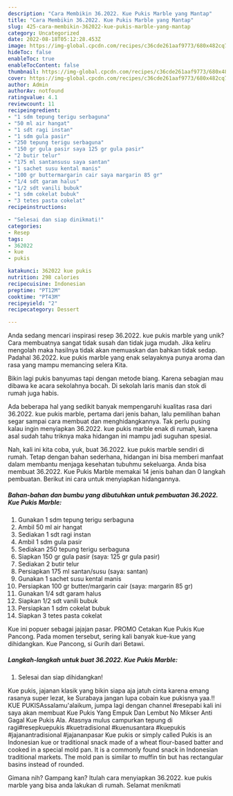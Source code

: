 ```yaml
---
description: "Cara Membikin 36.2022. Kue Pukis Marble yang Mantap"
title: "Cara Membikin 36.2022. Kue Pukis Marble yang Mantap"
slug: 425-cara-membikin-362022-kue-pukis-marble-yang-mantap
category: Uncategorized
date: 2022-08-18T05:12:28.453Z
image: https://img-global.cpcdn.com/recipes/c36cde261aaf9773/680x482cq70/362022-kue-pukis-marble-foto-resep-utama.jpg
hideToc: false
enableToc: true
enableTocContent: false
thumbnail: https://img-global.cpcdn.com/recipes/c36cde261aaf9773/680x482cq70/362022-kue-pukis-marble-foto-resep-utama.jpg
cover: https://img-global.cpcdn.com/recipes/c36cde261aaf9773/680x482cq70/362022-kue-pukis-marble-foto-resep-utama.jpg
author: Admin
authorAv: notfound
ratingvalue: 4.1
reviewcount: 11
recipeingredient:
- "1 sdm tepung terigu serbaguna"
- "50 ml air hangat"
- "1 sdt ragi instan"
- "1 sdm gula pasir"
- "250 tepung terigu serbaguna"
- "150 gr gula pasir saya 125 gr gula pasir"
- "2 butir telur"
- "175 ml santansusu saya santan"
- "1 sachet susu kental manis"
- "100 gr buttermargarin cair saya margarin 85 gr"
- "1/4 sdt garam halus"
- "1/2 sdt vanili bubuk"
- "1 sdm cokelat bubuk"
- "3 tetes pasta cokelat"
recipeinstructions:

- "Selesai dan siap dinikmati!"
categories:
- Resep
tags:
- 362022
- kue
- pukis

katakunci: 362022 kue pukis 
nutrition: 298 calories
recipecuisine: Indonesian
preptime: "PT12M"
cooktime: "PT43M"
recipeyield: "2"
recipecategory: Dessert

---
```





Anda sedang mencari inspirasi resep 36.2022. kue pukis marble yang unik? Cara membuatnya sangat tidak susah dan tidak juga mudah. Jika keliru mengolah maka hasilnya tidak akan memuaskan dan bahkan tidak sedap. Padahal 36.2022. kue pukis marble yang enak selayaknya punya aroma dan rasa yang mampu memancing selera Kita.





Bikin lagi pukis banyumas tapi dengan metode biang. Karena sebagian mau dibawa ke acara sekolahnya bocah. Di sekolah laris manis dan stok di rumah juga habis.

Ada beberapa hal yang sedikit banyak mempengaruhi kualitas rasa dari 36.2022. kue pukis marble, pertama dari jenis bahan, lalu pemilihan bahan segar sampai cara membuat dan menghidangkannya. Tak perlu pusing kalau ingin menyiapkan 36.2022. kue pukis marble enak di rumah, karena asal sudah tahu triknya maka hidangan ini mampu jadi suguhan spesial.






Nah, kali ini kita coba, yuk, buat 36.2022. kue pukis marble sendiri di rumah. Tetap dengan bahan sederhana, hidangan ini bisa memberi manfaat dalam membantu menjaga kesehatan tubuhmu sekeluarga. Anda bisa membuat 36.2022. Kue Pukis Marble memakai 14 jenis bahan dan 0 langkah pembuatan. Berikut ini cara untuk menyiapkan hidangannya.

<!--inarticleads1-->

##### Bahan-bahan dan bumbu yang dibutuhkan untuk pembuatan 36.2022. Kue Pukis Marble:

1. Gunakan 1 sdm tepung terigu serbaguna
1. Ambil 50 ml air hangat
1. Sediakan 1 sdt ragi instan
1. Ambil 1 sdm gula pasir
1. Sediakan 250 tepung terigu serbaguna
1. Siapkan 150 gr gula pasir (saya: 125 gr gula pasir)
1. Sediakan 2 butir telur
1. Persiapkan 175 ml santan/susu (saya: santan)
1. Gunakan 1 sachet susu kental manis
1. Persiapkan 100 gr butter/margarin cair (saya: margarin 85 gr)
1. Gunakan 1/4 sdt garam halus
1. Siapkan 1/2 sdt vanili bubuk
1. Persiapkan 1 sdm cokelat bubuk
1. Siapkan 3 tetes pasta cokelat


Kue ini popuer sebagai jajajan pasar. PROMO Cetakan Kue Pukis Kue Pancong. Pada momen tersebut, sering kali banyak kue-kue yang dihidangkan. Kue Pancong, si Gurih dari Betawi. 

<!--inarticleads2-->

##### Langkah-langkah untuk buat 36.2022. Kue Pukis Marble:


1. Selesai dan siap dihidangkan!

Kue pukis, jajanan klasik yang bikin siapa aja jatuh cinta karena emang rasanya super lezat, ke Surabaya jangan lupa cobain kue pukisnya yaa.!! KUE PUKISAssalamu&#39;alaikum, jumpa lagi dengan channel #resepabi kali ini saya akan membuat Kue Pukis Yang Empuk Dan Lembut No Mikser Anti Gagal Kue Pukis Ala. Atasnya mulus campurkan tepung di ragi#resepkuepukis #kuetradisional #kuenusantara #kuepukis #jajanantradisional #jajananpasar Kue pukis or simply called Pukis is an Indonesian kue or traditional snack made of a wheat flour-based batter and cooked in a special mold pan. It is a commonly found snack in Indonesian traditional markets. The mold pan is similar to muffin tin but has rectangular basins instead of rounded. 

Gimana nih? Gampang kan? Itulah cara menyiapkan 36.2022. kue pukis marble yang bisa anda lakukan di rumah. Selamat menikmati
